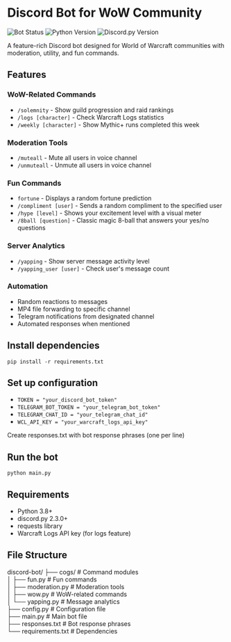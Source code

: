 # Discord Bot for WoW Community

![Bot Status](https://img.shields.io/badge/status-active-brightgreen)
![Python Version](https://img.shields.io/badge/python-3.8%2B-blue)
![Discord.py Version](https://img.shields.io/badge/discord.py-2.5.2-orange)

A feature-rich Discord bot designed for World of Warcraft communities with moderation, utility, and fun commands.

## Features

### WoW-Related Commands
- `/solemnity` - Show guild progression and raid rankings
- `/logs [character]` - Check Warcraft Logs statistics
- `/weekly [character]` - Show Mythic+ runs completed this week

### Moderation Tools
- `/muteall` - Mute all users in voice channel
- `/unmuteall` - Unmute all users in voice channel

### Fun Commands
- `fortune` - Displays a random fortune prediction
- `/compliment [user]` - Sends a random compliment to the specified user
- `/hype [level]` - Shows your excitement level with a visual meter
- `/8ball [question]` - Classic magic 8-ball that answers your yes/no questions

### Server Analytics
- `/yapping` - Show server message activity level
- `/yapping_user [user]` - Check user's message count

### Automation
- Random reactions to messages
- MP4 file forwarding to specific channel
- Telegram notifications from designated channel
- Automated responses when mentioned

## Install dependencies
`pip install -r requirements.txt`

## Set up configuration
- `TOKEN = "your_discord_bot_token"`
- `TELEGRAM_BOT_TOKEN = "your_telegram_bot_token"`
- `TELEGRAM_CHAT_ID = "your_telegram_chat_id"`
- `WCL_API_KEY = "your_warcraft_logs_api_key"`

Create responses.txt with bot response phrases (one per line)

## Run the bot
`python main.py`

## Requirements
- Python 3.8+
- discord.py 2.3.0+
- requests library
- Warcraft Logs API key (for logs feature)

## File Structure
discord-bot/
├── cogs/                   # Command modules  
│   ├── fun.py              # Fun commands  
│   ├── moderation.py       # Moderation tools  
│   ├── wow.py              # WoW-related commands  
│   └── yapping.py          # Message analytics  
├── config.py               # Configuration file  
├── main.py                 # Main bot file  
├── responses.txt           # Bot response phrases  
└── requirements.txt        # Dependencies  
